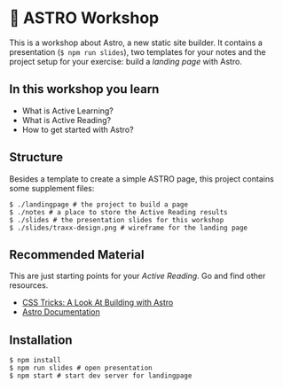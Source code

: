 # 🚀 ASTRO Workshop

This is a workshop about Astro, a new static site builder. It contains a presentation (`$ npm run slides`), two templates for your notes and the project setup for your exercise: build a _landing page_ with Astro.

## In this workshop you learn

- What is Active Learning?
- What is Active Reading?
- How to get started with Astro?

## Structure

Besides a template to create a simple ASTRO page, this project contains some supplement files:

```shell
$ ./landingpage # the project to build a page
$ ./notes # a place to store the Active Reading results
$ ./slides # the presentation slides for this workshop
$ ./slides/traxx-design.png # wireframe for the landing page
```

## Recommended Material

This are just starting points for your _Active Reading_. Go and find other resources.

- [CSS Tricks: A Look At Building with Astro](https://css-tricks.com/a-look-at-building-with-astro/)
- [Astro Documentation](https://docs.astro.build/core-concepts/project-structure)

## Installation

```shell
$ npm install
$ npm run slides # open presentation
$ npm start # start dev server for landingpage
```
